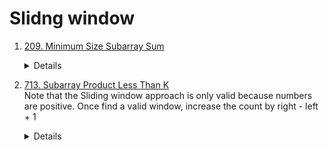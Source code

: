 # Slidng window
1. [209. Minimum Size Subarray Sum](https://leetcode.com/problems/minimum-size-subarray-sum)  
    <details>

      ```python
        def minSubArrayLen(self, target: int, nums: List[int]) -> int:
            result = len(nums) + 1
            total = 0
            start = 0
    
            for end in range(len(nums)):
                total += nums[end]
    
                while total >= target:
                    result = min(result, end - start + 1)
                    total -= nums[start]
                    start += 1
            return 0 if result == len(nums) + 1 else result
      ```
    </details>
1. [713. Subarray Product Less Than K](https://leetcode.com/problems/subarray-product-less-than-k)  
   Note that the Sliding window approach is only valid because numbers are positive.
   Once find a valid window, increase the count by right - left + 1
        <details>
         
        ```python
           def numSubarrayProductLessThanK(self, nums: List[int], k: int) -> int:
            if k <= 1:
                return 0
    
            count = 0
            currProduct = 1
            left = 0
            for right in range(len(nums)):
                currProduct *= nums[right]
                
                while currProduct >= k:
                    currProduct /= nums[left]
                    left += 1
    
                count += right - left + 1
    
            return count
        ```
        </details>
